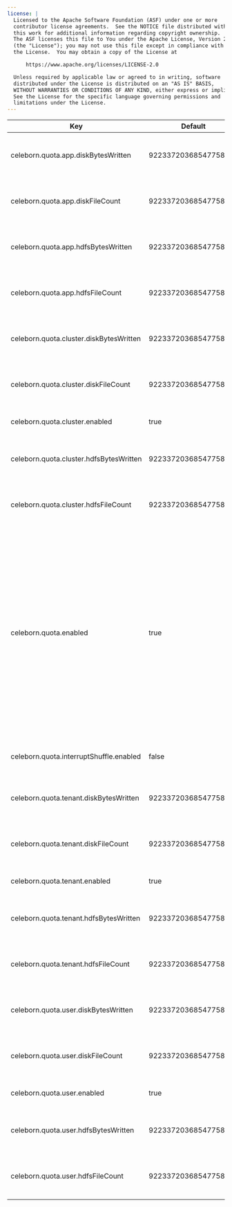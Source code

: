 ```yaml
---
license: |
  Licensed to the Apache Software Foundation (ASF) under one or more
  contributor license agreements.  See the NOTICE file distributed with
  this work for additional information regarding copyright ownership.
  The ASF licenses this file to You under the Apache License, Version 2.0
  (the "License"); you may not use this file except in compliance with
  the License.  You may obtain a copy of the License at

      https://www.apache.org/licenses/LICENSE-2.0

  Unless required by applicable law or agreed to in writing, software
  distributed under the License is distributed on an "AS IS" BASIS,
  WITHOUT WARRANTIES OR CONDITIONS OF ANY KIND, either express or implied.
  See the License for the specific language governing permissions and
  limitations under the License.
---
```


<!--begin-include-->
| Key | Default | isDynamic | Description | Since | Deprecated |
| --- | ------- | --------- | ----------- | ----- | ---------- |
| celeborn.quota.app.diskBytesWritten | 9223372036854775807b | true | App level quota dynamic configuration for written disk bytes. | 0.7.0 |  | 
| celeborn.quota.app.diskFileCount | 9223372036854775807 | true | App level quota dynamic configuration for written disk file count. | 0.7.0 |  | 
| celeborn.quota.app.hdfsBytesWritten | 9223372036854775807b | true | App level quota dynamic configuration for written hdfs bytes. | 0.7.0 |  | 
| celeborn.quota.app.hdfsFileCount | 9223372036854775807 | true | App level quota dynamic configuration for written hdfs file count. | 0.7.0 |  | 
| celeborn.quota.cluster.diskBytesWritten | 9223372036854775807b | true | Cluster level quota dynamic configuration for written disk bytes. | 0.6.0 |  | 
| celeborn.quota.cluster.diskFileCount | 9223372036854775807 | true | Cluster level quota dynamic configuration for written disk file count. | 0.6.0 |  | 
| celeborn.quota.cluster.enabled | true | false | Whether to enable cluster-level quota. | 0.6.0 |  | 
| celeborn.quota.cluster.hdfsBytesWritten | 9223372036854775807b | true | Cluster level quota dynamic configuration for written hdfs bytes. | 0.6.0 |  | 
| celeborn.quota.cluster.hdfsFileCount | 9223372036854775807 | true | Cluster level quota dynamic configuration for written hdfs file count. | 0.6.0 |  | 
| celeborn.quota.enabled | true | false | When Master side sets to true, the master will enable to check the quota via QuotaManager. When Client side sets to true, LifecycleManager will request Master side to check whether the current user has enough quota before registration of shuffle. Fallback to the default shuffle service when Master side checks that there is no enough quota for current user. | 0.2.0 |  | 
| celeborn.quota.interruptShuffle.enabled | false | false | Whether to enable interrupt shuffle when quota exceeds. | 0.6.0 |  | 
| celeborn.quota.tenant.diskBytesWritten | 9223372036854775807b | true | Tenant level quota dynamic configuration for written disk bytes. | 0.5.0 |  | 
| celeborn.quota.tenant.diskFileCount | 9223372036854775807 | true | Tenant level quota dynamic configuration for written disk file count. | 0.5.0 |  | 
| celeborn.quota.tenant.enabled | true | false | Whether to enable tenant-level quota. | 0.6.0 |  | 
| celeborn.quota.tenant.hdfsBytesWritten | 9223372036854775807b | true | Tenant level quota dynamic configuration for written hdfs bytes. | 0.5.0 |  | 
| celeborn.quota.tenant.hdfsFileCount | 9223372036854775807 | true | Tenant level quota dynamic configuration for written hdfs file count. | 0.5.0 |  | 
| celeborn.quota.user.diskBytesWritten | 9223372036854775807b | true | User level quota dynamic configuration for written disk bytes. | 0.6.0 |  | 
| celeborn.quota.user.diskFileCount | 9223372036854775807 | true | User level quota dynamic configuration for written disk file count. | 0.6.0 |  | 
| celeborn.quota.user.enabled | true | false | Whether to enable user-level quota. | 0.6.0 |  | 
| celeborn.quota.user.hdfsBytesWritten | 9223372036854775807b | true | User level quota dynamic configuration for written hdfs bytes. | 0.6.0 |  | 
| celeborn.quota.user.hdfsFileCount | 9223372036854775807 | true | User level quota dynamic configuration for written hdfs file count. | 0.6.0 |  | 
<!--end-include-->
